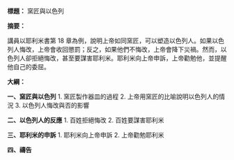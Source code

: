 **標題：** 窯匠與以色列

**摘要：**

講員以耶利米書第 18 章為例，說明上帝如同窯匠，可以塑造以色列人。如果以色列人悔改，上帝會收回懲罰；反之，如果他們不悔改，上帝會降下災禍。然而，以色列人卻拒絕悔改，甚至要謀害耶利米。耶利米向上帝申訴，上帝勸勉他，並提醒他自己的委屈。

**大綱：**

**一、窯匠與以色列**
    1. 窯匠製作器皿的過程
    2. 上帝用窯匠的比喻說明以色列人的情況
    3. 以色列人悔改與否的影響

**二、以色列人的反應**
    1. 百姓拒絕悔改
    2. 百姓要謀害耶利米

**三、耶利米的申訴**
    1. 耶利米向上帝申訴
    2. 上帝勸勉耶利米

**四、禱告**